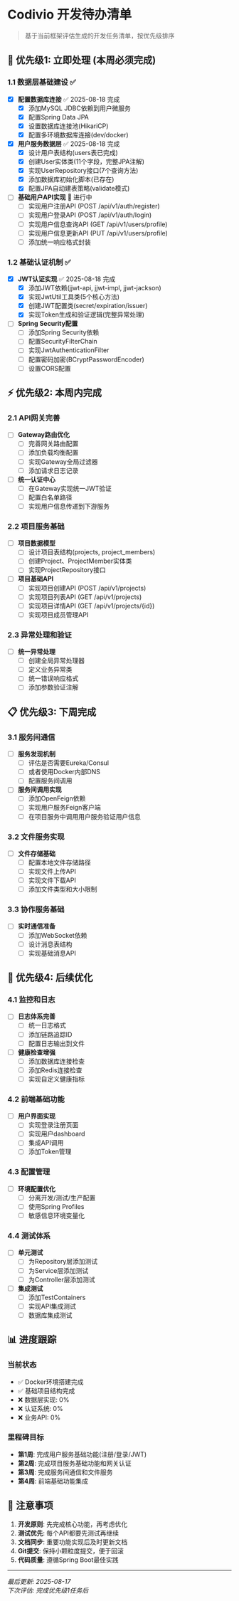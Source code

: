 # Codivio 开发待办清单

> 基于当前框架评估生成的开发任务清单，按优先级排序

## 🚨 优先级1: 立即处理 (本周必须完成)

### 1.1 数据层基础建设 ✅
- [x] **配置数据库连接** ✅ 2025-08-18 完成
  - [x] 添加MySQL JDBC依赖到用户微服务
  - [x] 配置Spring Data JPA
  - [x] 设置数据库连接池(HikariCP)
  - [x] 配置多环境数据库连接(dev/docker)

- [x] **用户服务数据层** ✅ 2025-08-18 完成
  - [x] 设计用户表结构(users表已完成)
  - [x] 创建User实体类(11个字段，完整JPA注解)
  - [x] 实现UserRepository接口(7个查询方法)
  - [x] 添加数据库初始化脚本(已存在)
  - [x] 配置JPA自动建表策略(validate模式)

- [ ] **基础用户API实现** 🔄 进行中
  - [ ] 实现用户注册API (POST /api/v1/auth/register)
  - [ ] 实现用户登录API (POST /api/v1/auth/login)
  - [ ] 实现用户信息查询API (GET /api/v1/users/profile)
  - [ ] 实现用户信息更新API (PUT /api/v1/users/profile)
  - [ ] 添加统一响应格式封装

### 1.2 基础认证机制 ✅ 
- [x] **JWT认证实现** ✅ 2025-08-18 完成
  - [x] 添加JWT依赖(jjwt-api, jjwt-impl, jjwt-jackson)
  - [x] 实现JwtUtil工具类(5个核心方法)
  - [x] 创建JWT配置类(secret/expiration/issuer)
  - [x] 实现Token生成和验证逻辑(完整异常处理)

- [ ] **Spring Security配置**
  - [ ] 添加Spring Security依赖
  - [ ] 配置SecurityFilterChain
  - [ ] 实现JwtAuthenticationFilter
  - [ ] 配置密码加密(BCryptPasswordEncoder)
  - [ ] 设置CORS配置

## ⚡ 优先级2: 本周内完成

### 2.1 API网关完善
- [ ] **Gateway路由优化**
  - [ ] 完善网关路由配置
  - [ ] 添加负载均衡配置
  - [ ] 实现Gateway全局过滤器
  - [ ] 添加请求日志记录

- [ ] **统一认证中心**
  - [ ] 在Gateway实现统一JWT验证
  - [ ] 配置白名单路径
  - [ ] 实现用户信息传递到下游服务

### 2.2 项目服务基础
- [ ] **项目数据模型**
  - [ ] 设计项目表结构(projects, project_members)
  - [ ] 创建Project、ProjectMember实体类
  - [ ] 实现ProjectRepository接口

- [ ] **项目基础API**
  - [ ] 实现项目创建API (POST /api/v1/projects)
  - [ ] 实现项目列表API (GET /api/v1/projects)
  - [ ] 实现项目详情API (GET /api/v1/projects/{id})
  - [ ] 实现项目成员管理API

### 2.3 异常处理和验证
- [ ] **统一异常处理**
  - [ ] 创建全局异常处理器
  - [ ] 定义业务异常类
  - [ ] 统一错误响应格式
  - [ ] 添加参数验证注解

## 📋 优先级3: 下周完成

### 3.1 服务间通信
- [ ] **服务发现机制**
  - [ ] 评估是否需要Eureka/Consul
  - [ ] 或者使用Docker内部DNS
  - [ ] 配置服务间调用

- [ ] **服务间调用实现**
  - [ ] 添加OpenFeign依赖
  - [ ] 实现用户服务Feign客户端
  - [ ] 在项目服务中调用用户服务验证用户信息

### 3.2 文件服务实现
- [ ] **文件存储基础**
  - [ ] 配置本地文件存储路径
  - [ ] 实现文件上传API
  - [ ] 实现文件下载API
  - [ ] 添加文件类型和大小限制

### 3.3 协作服务基础
- [ ] **实时通信准备**
  - [ ] 添加WebSocket依赖
  - [ ] 设计消息表结构
  - [ ] 实现基础消息API

## 🔧 优先级4: 后续优化

### 4.1 监控和日志
- [ ] **日志体系完善**
  - [ ] 统一日志格式
  - [ ] 添加链路追踪ID
  - [ ] 配置日志输出到文件

- [ ] **健康检查增强**
  - [ ] 添加数据库连接检查
  - [ ] 添加Redis连接检查
  - [ ] 实现自定义健康指标

### 4.2 前端基础功能
- [ ] **用户界面实现**
  - [ ] 实现登录注册页面
  - [ ] 实现用户dashboard
  - [ ] 集成API调用
  - [ ] 添加Token管理

### 4.3 配置管理
- [ ] **环境配置优化**
  - [ ] 分离开发/测试/生产配置
  - [ ] 使用Spring Profiles
  - [ ] 敏感信息环境变量化

### 4.4 测试体系
- [ ] **单元测试**
  - [ ] 为Repository层添加测试
  - [ ] 为Service层添加测试
  - [ ] 为Controller层添加测试

- [ ] **集成测试**
  - [ ] 添加TestContainers
  - [ ] 实现API集成测试
  - [ ] 数据库集成测试

## 📊 进度跟踪

### 当前状态
- ✅ Docker环境搭建完成
- ✅ 基础项目结构完成
- ❌ 数据层实现: 0%
- ❌ 认证系统: 0%
- ❌ 业务API: 0%

### 里程碑目标
- **第1周**: 完成用户服务基础功能(注册/登录/JWT)
- **第2周**: 完成项目服务基础功能和网关认证
- **第3周**: 完成服务间通信和文件服务
- **第4周**: 前端基础功能集成

## 🎯 注意事项

1. **开发原则**: 先完成核心功能，再考虑优化
2. **测试优先**: 每个API都要先测试再继续
3. **文档同步**: 重要功能实现后及时更新文档
4. **Git提交**: 保持小颗粒度提交，便于回滚
5. **代码质量**: 遵循Spring Boot最佳实践

---

*最后更新: 2025-08-17*  
*下次评估: 完成优先级1任务后*